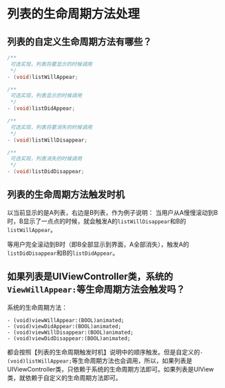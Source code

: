 # 列表的生命周期方法处理

## 列表的自定义生命周期方法有哪些？

```Objective-C
/**
 可选实现，列表将要显示的时候调用
 */
- (void)listWillAppear;

/**
 可选实现，列表显示的时候调用
 */
- (void)listDidAppear;

/**
 可选实现，列表将要消失的时候调用
 */
- (void)listWillDisappear;

/**
 可选实现，列表消失的时候调用
 */
- (void)listDidDisappear;
```


## 列表的生命周期方法触发时机

以当前显示的是A列表，右边是B列表，作为例子说明：
当用户从A慢慢滚动到B时，B显示了一点点的时候，就会触发A的`listWillDisappear`和B的`listWillAppear`。

等用户完全滚动到B时（即B全部显示到界面，A全部消失），触发A的`listDidDisappear`和B的`listDidAppear`。

## 如果列表是UIViewController类，系统的`ViewWillAppear:`等生命周期方法会触发吗？

系统的生命周期方法：
```
- (void)viewWillAppear:(BOOL)animated;
- (void)viewDidAppear:(BOOL)animated;
- (void)viewWillDisappear:(BOOL)animated;
- (void)viewDidDisappear:(BOOL)animated;
```
都会按照【列表的生命周期触发时机】说明中的顺序触发。但是自定义的`- (void)listWillAppear;`等生命周期方法也会调用，所以，如果列表是UIViewController类，只依赖于系统的生命周期方法即可。如果列表是UIView类，就依赖于自定义的生命周期方法即可。



